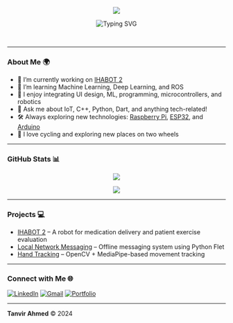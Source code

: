 <p align="center">
  <img src="https://capsule-render.vercel.app/api?type=waving&height=300&color=gradient&text=HI%20THERE!&fontAlign=50&animation=twinkling&fontColor=000000&textBg=false&desc=I%20am%20Tanvir%20Ahmed&descSize=51&descAlignY=42&fontAlignY=24&section=header&reversal=false">
</p>

<p align="center">
  <img src="https://readme-typing-svg.demolab.com?font=Workbench&size=40&duration=800&pause=1500&center=true&vCenter=true&multiline=true&random=false&width=1000&height=150&lines=I'm+just+another+human+exploring+the+Earth.;Welcome+to+my+GitHub!" alt="Typing SVG" />
</p>

<br>

---

### About Me 🌍

- 🔭 I’m currently working on [IHABOT 2](#)
- 🌱 I’m learning Machine Learning, Deep Learning, and ROS
- 🤖 I enjoy integrating UI design, ML, programming, microcontrollers, and robotics
- 💬 Ask me about IoT, C++, Python, Dart, and anything tech-related!
- 🛠️ Always exploring new technologies: [Raspberry Pi](#), [ESP32](#), and [Arduino](#)
- 🚴 I love cycling and exploring new places on two wheels

---

### GitHub Stats 📊

<p align="center">
  <img src="https://github-readme-stats.vercel.app/api?username=tanvir-a0&show_icons=true&theme=radical&hide=stars" />
</p>

<p align="center">
  <img src="https://github-readme-streak-stats.herokuapp.com/?user=tanvir-a0&theme=radical" />
</p>

---

### Projects 💻

- [IHABOT 2](#) – A robot for medication delivery and patient exercise evaluation
- [Local Network Messaging](#) – Offline messaging system using Python Flet
- [Hand Tracking](#) – OpenCV + MediaPipe-based movement tracking

---

### Connect with Me 🌐

[![LinkedIn](https://img.shields.io/badge/LinkedIn-Tanvir_Ahmed-blue?style=flat-square&logo=linkedin)](https://www.linkedin.com/in/tanvir-ahmed/)
[![Gmail](https://img.shields.io/badge/Email-tanvir@gmail.com-red?style=flat-square&logo=gmail)](mailto:tanvir@gmail.com)
[![Portfolio](https://img.shields.io/badge/Portfolio-Explore-ff69b4?style=flat-square&logo=gitbook)](#)

---

**Tanvir Ahmed** © 2024

